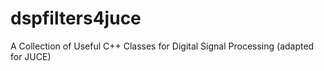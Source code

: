 # dspfilters4juce
A Collection of Useful C++ Classes for Digital Signal Processing (adapted for JUCE)
